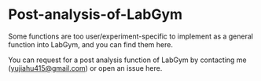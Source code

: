 # Post-analysis-of-LabGym

Some functions are too user/experiment-specific to implement as a general function into LabGym, and you can find them here.

You can request for a post analysis function of LabGym by contacting me (yujiahu415@gmail.com) or open an issue here.
